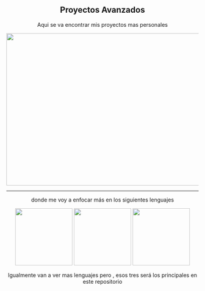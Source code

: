 <div align = "center">
  <h2>Proyectos Avanzados</h2>
  <p>Aqui se va encontrar mis proyectos mas personales</p>
  <img src="https://concepto.de/wp-content/uploads/2014/08/programacion-2-e1551291144973.jpg"  width = 600 height = 400>
  <hr>
  <p>donde me voy a enfocar más en los siguientes lenguajes</p>
  <img src = "https://i.ibb.co/tL1v6Jt/html-5.png" width = 150 height = 150>
  <img src = "https://i.ibb.co/j86Drxg/css-3.png" width = 150 height = 150>
  <img src = "https://i.ibb.co/pKKrwn3/javascript-js-icon-2048x2048-nyxvtvk0.png" width = 150 height = 150>
  <br>
  <p>Igualmente van a ver mas lenguajes pero , esos tres será los principales en este repositorio</p>
</div>

